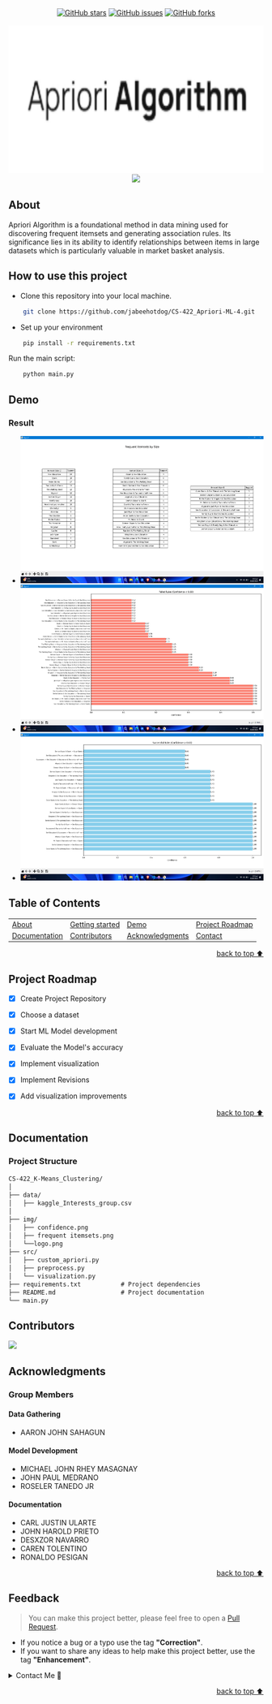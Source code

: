 <!-- Intro-->

<!--
* Thanks for reviewing my Project-README-Template! 
* Access the blank-template here (https://github.com/YousefIbrahimismail/Project-README-Template/blob/main/Templates/_blank-README.md) 
* 
* Read the comments for an easy step by step guide.or read this Make_it_Yours guide here: () // add Personalization_md_file
* Enjoy!
-->


<!-- Shields Section--><!-- Optional -->

<!-- 
* Insert project shields and badges through this link https://shields.io/
* 
*
-->

<div align="center">
    <a href="https://github.com/AJSahagun/CS-422_K-Means_Clustering/stargazers"><img alt="GitHub stars" src="https://img.shields.io/github/stars/AJSahagun/CS-422_K-Means_Clustering?color=yellow&label=Project%20Stars&style=for-the-badge"></a>
    <a href="https://github.com/AJSahagun/CS-422_K-Means_Clustering/issues"><img alt="GitHub issues" src="https://img.shields.io/github/issues/AJSahagun/CS-422_K-Means_Clustering?color=brightgreen&label=issues&style=for-the-badge"></a>
    <a href="https://github.com/AJSahagun/CS-422_K-Means_Clustering/network"><img alt="GitHub forks" src="https://img.shields.io/github/forks/AJSahagun/CS-422_K-Means_Clustering?color=9cf&label=forks&style=for-the-badge"></a>
</div>
<br>


<!-- Logo Section  --><!-- Required -->

<!--
* Insert an image URL in the <img> "src" attribute bellow. (line )
* 
* Insert your github profile URL in the <a> "href" attribute bellow (line )
-->


<div align="center">
    <a href="https://github.com/jabeehotdog/CS-422_Apriori-ML-4/" target="_blank">
        <img src="./img/logo.png" 
        alt="Logo" height="290">
    </a>
</div>


<!-- Project title 
* use a dynamic typing-SvG here https://readme-typing-svg.demolab.com/demo/
*
*  Instead you can type your project name after a # header
-->

<div align="center">
<img src="https://readme-typing-svg.demolab.com?font=Fira+Code&size=22&duration=4000&pause=5000&background=FFFFFF00&center=true&vCenter=true&multiline=true&width=435&lines=K-Means Clustering [Group 4]">
</div>


## About<!-- Required -->
<!-- 
* information about the project 
* 
* keep it short and sweet
-->


Apriori Algorithm is a foundational method in data mining used for discovering frequent itemsets and generating association rules. Its significance lies in its ability to identify relationships between items in large datasets which is particularly valuable in market basket analysis.


## How to use this project<!-- Required -->
<!-- 
* Here you may add information about how 
* 
* and why to use this project.
-->

- Clone this repository into your local machine.

```bash
    git clone https://github.com/jabeehotdog/CS-422_Apriori-ML-4.git
```

- Set up your environment
```bash
    pip install -r requirements.txt
```


Run the main script:
```bash
    python main.py
```


## Demo<!-- Required -->
<!-- 
* You can add a demo here GH supports images/ GIFs/videos 
* 
* It's recommended to use GIFs as they are more dynamic
-->

### Result
- <img src="./img/BySize.png" alt="Frequency by Size" height="290">

- <img src="./img/Failed Rules.png" alt="Failed Rules.png" height="290">

- <img src="./img/Success Rules.png" alt="Success Rules.png" height="290">







## Table of Contents<!-- Optional -->
<!-- 
* This section is optional, yet having a contents table 
* helps keeping your README readable and more professional.
* 
* If you are not familiar with HTML, no worries we all been there :) 
* Review learning resources to create anchor links. 
-->


<dev display="inline-table" vertical-align="middle">
<table align="center" vertical-align="middle">
        <tr>
            <td><a href="#about">About</a></td>        
            <td><a href="#how-to-use-this-project">Getting started</a></td>
            <td><a href="#demo">Demo</a></td>
            <td><a href="#project-roadmap--">Project Roadmap</a></td>
        </tr>
        <tr>
            <td><a href="#documentation">Documentation</a></td>
            <td><a href="#contributors">Contributors</a></td>
            <td><a href="#acknowledgments">Acknowledgments</a></td>
            <td><a href="#contact">Contact</a></td>
        </tr>
</table>
</dev>


<!-- - Use this html element to create a back to top button. -->
<p align="right"><a href="#how-to-use-this-project">back to top ⬆️</a></p>


## Project Roadmap <!-- Optional --> <!-- add learning_Rs-->
<!-- 
* Add this section in case the project has different phases
* 
* Under production or will be updated.
-->

- [x] Create Project Repository
- [x] Choose a dataset
- [x] Start ML Model development
- [x] Evaluate the Model's accuracy
- [x] Implement visualization
- [x] Implement Revisions
- [x] Add visualization improvements


<p align="right"><a href="#how-to-use-this-project">back to top ⬆️</a></p>

## Documentation<!-- Optional -->
<!-- 
* You may add any documentation or Wikis here
* 
* 
-->
### Project Structure
```
CS-422_K-Means_Clustering/
│
├── data/
│   ├── kaggle_Interests_group.csv
│
├── img/
│   ├── confidence.png
│   ├── frequent itemsets.png
│   └──logo.png
├── src/
│   ├── custom_apriori.py
│   ├── preprocess.py
│   └── visualization.py
├── requirements.txt           # Project dependencies
├── README.md                  # Project documentation
└── main.py                  
```


## Contributors<!-- Required -->
<!-- 
* Without contribution we wouldn't have open source. 
* 
* Generate github contributors Image here https://contrib.rocks/preview?repo=angular%2Fangular-ja
-->

<a href="https://github.com/jabeehotdog/CS-422_Apriori-ML-4/graphs/contributors">
  <img src="https://contrib.rocks/image?repo=jabeehotdog/CS-422_Apriori-ML-4" />
</a>


## Acknowledgments<!-- Optional -->
<!-- 
* Credit where it's do 
* 
* Feel free to share your inspiration sources, Stackoverflow questions, github repos, tools etc.
-->
### Group Members
#### Data Gathering
- AARON JOHN SAHAGUN
#### Model Development
- MICHAEL JOHN RHEY MASAGNAY
- JOHN PAUL MEDRANO
- ROSELER TANEDO JR
#### Documentation
- CARL JUSTIN ULARTE
- JOHN HAROLD PRIETO
- DESXZOR NAVARRO
- CAREN TOLENTINO
- RONALDO PESIGAN


<!-- - Use this html element to create a back to top button. -->
<p align="right"><a href="#how-to-use-this-project">back to top ⬆️</a></p>


## Feedback<!-- Required -->
<!-- 
* You can add contacts information like your email and social media account 
* 
* Also it's common to add some PR guidance.
-->


> You can make this project better, please  feel free to open a [Pull Request](https://github.com/AJSahagun/CS-422_K-Means_Clustering/pulls).
- If you notice a bug or a typo use the tag **"Correction"**.
- If you want to share any ideas to help make this project better, use the tag **"Enhancement"**.

<details>
    <summary>Contact Me 📨</summary>

### Contact<!-- Required -->
Reach me via email: [21-04332@g.batstate-u.edu.ph](mailto:21-04332@g.batstate-u.edu.ph)
<!-- 
* add your email and contact info here
* 
* 
-->
    
</details>


<!-- - Use this html element to create a back to top button. -->
<p align="right"><a href="#how-to-use-this-project">back to top ⬆️</a></p>